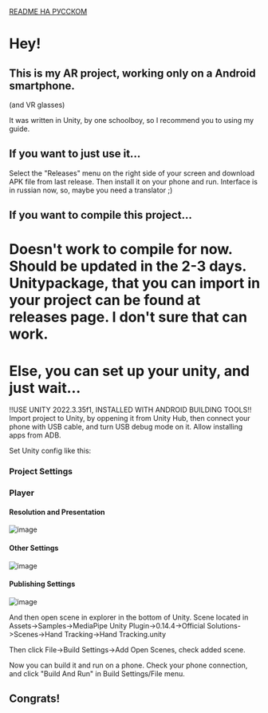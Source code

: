 [README НА РУССКОМ](./READMERUS.md)

# Hey! 
## This is my AR project, working only on a Android smartphone. 
(and VR glasses)

It was written in Unity, by one schoolboy, so I recommend you to using my guide.

## If you want to just use it...
Select the "Releases" menu on the right side of your screen and download APK file from last release. Then install it on your phone and run. Interface is in russian now, so, maybe you need a translator ;)

## If you want to compile this project...

# Doesn't work to compile for now. Should be updated in the 2-3 days. Unitypackage, that you can import in your project can be found at releases page. I don't sure that can work.
# Else, you can set up your unity, and just wait...

!!USE UNITY 2022.3.35f1, INSTALLED WITH ANDROID BUILDING TOOLS!!
Import project to Unity, by oppening it from Unity Hub, then connect your phone with USB cable, and turn USB debug mode on it. Allow installing apps from ADB.

Set Unity config like this:

### Project Settings
### Player
#### Resolution and Presentation
![image](https://github.com/ZernovTechno/AR/assets/90546939/a37b0eda-85c2-4c09-a83c-4e5bcf3da646)

#### Other Settings
![image](https://github.com/ZernovTechno/AR/assets/90546939/6ccac38f-c521-406d-8782-dbe65974547b)

#### Publishing Settings
![image](https://github.com/ZernovTechno/AR/assets/90546939/07f3d81a-a2b9-4af5-9bde-126a721199a9)

And then open scene in explorer in the bottom of Unity. Scene located in Assets->Samples->MediaPipe Unity Plugin->0.14.4->Official Solutions->Scenes->Hand Tracking->Hand Tracking.unity

Then click File->Build Settings->Add Open Scenes, check added scene.

Now you can build it and run on a phone. Check your phone connection, and click "Build And Run" in Build Settings/File menu.

## Congrats!

